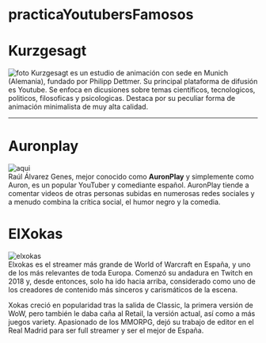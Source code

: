 # practicaYoutubersFamosos
# __Kurzgesagt__
![foto](https://pbs.twimg.com/media/D19YYXtXQAA0pbD.jpg)
Kurzgesagt es un estudio de animación con sede en Munich (Alemania), fundado por Philipp Dettmer.
Su principal plataforma de difusión es Youtube.
Se enfoca en dicusiones sobre temas científicos, tecnologicos, politicos, filosoficas y psicologicas.
Destaca por su peculiar forma de animación minimalista de muy alta calidad.

---
# __Auronplay__
![aqui](https://static1.abc.es/media/sociedad/2019/11/17/auronplay-kTT--620x349@abc.jpg)  
Raúl Álvarez Genes, mejor conocido como **AuronPlay** y simplemente como Auron, es un popular YouTuber y comediante español. AuronPlay tiende a comentar videos de otras personas subidas en numerosas redes sociales y a menudo combina la crítica social, el humor negro y la comedia.

# ElXokas
![elxokas](https://pbs.twimg.com/media/E-DCjRIWEAYVFTq?format=jpg&name=small)<br>
Elxokas es el streamer más grande de World of Warcraft en España, y uno de los más relevantes de toda Europa. Comenzó su andadura en Twitch en 2018 y, desde entonces, solo ha ido hacia arriba, considerado como uno de los creadores de contenido más sinceros y carismáticos de la escena.

Xokas creció en popularidad tras la salida de Classic, la primera versión de WoW, pero también le daba caña al Retail, la versión actual, así como a más juegos variety. Apasionado de los MMORPG, dejó su trabajo de editor en el Real Madrid para ser full streamer y ser el mejor de España. 